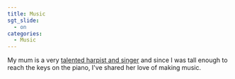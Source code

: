 ```yaml
---
title: Music
sgt_slide:
  - on
categories:
  - Music
---
```

My mum is a very <a href="http://www.carolkappus.com" target="_blank"> talented harpist and singer</a> and since I was tall enough to reach the keys on the piano, I've shared her love of making music.
